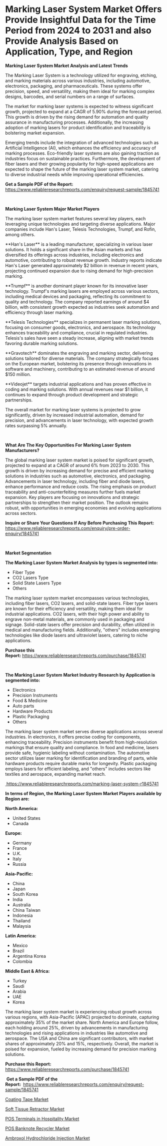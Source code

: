 <p><h1>Marking Laser System Market Offers Provide Insightful Data for the Time Period from 2024 to 2031 and also Provide Analysis Based on Application, Type, and Region</h1></p><p><strong>Marking Laser System Market Analysis and Latest Trends</strong></p>
<p><p>The Marking Laser System is a technology utilized for engraving, etching, and marking materials across various industries, including automotive, electronics, packaging, and pharmaceuticals. These systems offer precision, speed, and versatility, making them ideal for marking complex designs, barcodes, and serial numbers on a range of surfaces.</p><p>The market for marking laser systems is expected to witness significant growth, projected to expand at a CAGR of 5.90% during the forecast period. This growth is driven by the rising demand for automation and quality assurance in manufacturing processes. Additionally, the increasing adoption of marking lasers for product identification and traceability is bolstering market expansion.</p><p>Emerging trends include the integration of advanced technologies such as Artificial Intelligence (AI), which enhances the efficiency and accuracy of marking processes. Eco-friendly laser systems are also gaining traction as industries focus on sustainable practices. Furthermore, the development of fiber lasers and their growing popularity for high-speed applications are expected to shape the future of the marking laser system market, catering to diverse industrial needs while improving operational efficiencies.</p></p>
<p><strong>Get a Sample PDF of the Report:&nbsp;</strong> <a href="https://www.reliableresearchreports.com/enquiry/request-sample/1845741?utm_campaign=36&utm_medium=2&utm_source=Github&utm_content=ia&utm_term=06112024&utm_id=marking-laser-system">https://www.reliableresearchreports.com/enquiry/request-sample/1845741</a></p>
<p>&nbsp;</p>
<p><strong>Marking Laser System Major Market Players</strong></p>
<p><p>The marking laser system market features several key players, each leveraging unique technologies and targeting diverse applications. Major companies include Han's Laser, Telesis Technologies, Trumpf, and Rofin, among others.</p><p>**Han's Laser** is a leading manufacturer, specializing in various laser solutions. It holds a significant share in the Asian markets and has diversified its offerings across industries, including electronics and automotive, contributing to robust revenue growth. Industry reports indicate Han's Laser generated approximately $2 billion in revenue in recent years, projecting continued expansion due to rising demand for high-precision marking.</p><p>**Trumpf** is another dominant player known for its innovative laser technology. Trumpf's marking lasers are employed across various sectors, including medical devices and packaging, reflecting its commitment to quality and technology. The company reported earnings of around $4 billion, with consistent growth expected as industries seek automation and efficiency through laser marking.</p><p>**Telesis Technologies** specializes in permanent laser marking solutions, focusing on consumer goods, electronics, and aerospace. Its technology enhances traceability and compliance, crucial in regulated industries. Telesis's sales have seen a steady increase, aligning with market trends favoring durable marking solutions.</p><p>**Gravotech** dominates the engraving and marking sector, delivering solutions tailored for diverse materials. The company strategically focuses on the European market, bolstering its presence through innovations in software and machinery, contributing to an estimated revenue of around $150 million.</p><p>**Videojet** targets industrial applications and has proven effective in coding and marking solutions. With annual revenues near $1 billion, it continues to expand through product development and strategic partnerships.</p><p>The overall market for marking laser systems is projected to grow significantly, driven by increased industrial automation, demand for precision, and advancements in laser technology, with expected growth rates surpassing 5% annually.</p></p>
<p>&nbsp;</p>
<p><strong>What Are The Key Opportunities For Marking Laser System Manufacturers?</strong></p>
<p><p>The global marking laser system market is poised for significant growth, projected to expand at a CAGR of around 6% from 2023 to 2030. This growth is driven by increasing demand for precise and efficient marking solutions in industries such as automotive, electronics, and packaging. Advancements in laser technology, including fiber and diode lasers, enhance performance and reduce costs. The rising emphasis on product traceability and anti-counterfeiting measures further fuels market expansion. Key players are focusing on innovations and strategic partnerships to strengthen their market position. The outlook remains robust, with opportunities in emerging economies and evolving applications across sectors.</p></p>
<p><strong>Inquire or Share Your Questions If Any Before Purchasing This Report:</strong> <a href="https://www.reliableresearchreports.com/enquiry/pre-order-enquiry/1845741?utm_campaign=36&utm_medium=2&utm_source=Github&utm_content=ia&utm_term=06112024&utm_id=marking-laser-system">https://www.reliableresearchreports.com/enquiry/pre-order-enquiry/1845741</a></p>
<p>&nbsp;</p>
<p><strong>Market Segmentation</strong></p>
<p><strong>The Marking Laser System Market Analysis by types is segmented into:</strong></p>
<p><ul><li>Fiber Type</li><li>CO2 Lasers Type</li><li>Solid State Lasers Type</li><li>Others</li></ul></p>
<p><p>The marking laser system market encompasses various technologies, including fiber lasers, CO2 lasers, and solid-state lasers. Fiber type lasers are known for their efficiency and versatility, making them ideal for industrial applications. CO2 lasers, with their high power and ability to engrave non-metal materials, are commonly used in packaging and signage. Solid-state lasers offer precision and durability, often utilized in medical and manufacturing fields. Additionally, "others" includes emerging technologies like diode lasers and ultraviolet lasers, catering to niche applications.</p></p>
<p><strong>Purchase this Report:&nbsp;</strong><a href="https://www.reliableresearchreports.com/purchase/1845741?utm_campaign=36&utm_medium=2&utm_source=Github&utm_content=ia&utm_term=06112024&utm_id=marking-laser-system">https://www.reliableresearchreports.com/purchase/1845741</a></p>
<p>&nbsp;</p>
<p><strong>The Marking Laser System Market Industry Research by Application is segmented into:</strong></p>
<p><ul><li>Electronics</li><li>Precision Instruments</li><li>Food & Medicine</li><li>Auto parts</li><li>Hardware Products</li><li>Plastic Packaging</li><li>Others</li></ul></p>
<p><p>The marking laser system market serves diverse applications across several industries. In electronics, it offers precise coding for components, enhancing traceability. Precision instruments benefit from high-resolution markings that ensure quality and compliance. In food and medicine, lasers provide safe, hygienic labeling without contamination. The automotive sector utilizes laser marking for identification and branding of parts, while hardware products require durable marks for longevity. Plastic packaging employs lasers for efficient labeling, and "others" includes sectors like textiles and aerospace, expanding market reach.</p></p>
<p><a href="https://www.reliableresearchreports.com/marking-laser-system-r1845741?utm_campaign=36&utm_medium=2&utm_source=Github&utm_content=ia&utm_term=06112024&utm_id=marking-laser-system">&nbsp;https://www.reliableresearchreports.com/marking-laser-system-r1845741</a></p>
<p><strong>In terms of Region, the Marking Laser System Market Players available by Region are:</strong></p>
<p>
    <p> <strong> North America: </strong>
        <ul>
            <li>United States</li>
            <li>Canada</li>
        </ul>
        </p> 
    <p> <strong> Europe: </strong>
        <ul>
            <li>Germany</li>
            <li>France</li>
            <li>U.K.</li>
            <li>Italy</li>
            <li>Russia</li>
        </ul>
        </p> 
    <p> <strong> Asia-Pacific: </strong>
        <ul>
            <li>China</li>
            <li>Japan</li>
            <li>South Korea</li>
            <li>India</li>
            <li>Australia</li>
            <li>China Taiwan</li>
            <li>Indonesia</li>
            <li>Thailand</li>
            <li>Malaysia</li>
        </ul>
        </p> 
    <p> <strong> Latin America: </strong>
        <ul>
            <li>Mexico</li>
            <li>Brazil</li>
            <li>Argentina Korea</li>
            <li>Colombia</li>
        </ul>
        </p> 
    <p> <strong> Middle East & Africa: </strong>
        <ul>
            <li>Turkey</li>
            <li>Saudi</li>
            <li>Arabia</li>
            <li>UAE</li>
            <li>Korea</li>
        </ul>
    </p>
    </p>
<p><p>The marking laser system market is experiencing robust growth across various regions, with Asia-Pacific (APAC) projected to dominate, capturing approximately 35% of the market share. North America and Europe follow, each holding around 25%, driven by advancements in manufacturing technologies and rising applications in industries like automotive and aerospace. The USA and China are significant contributors, with market shares of approximately 20% and 15%, respectively. Overall, the market is poised for expansion, fueled by increasing demand for precision marking solutions.</p></p>
<p><strong>Purchase this Report: </strong><a href="https://www.reliableresearchreports.com/purchase/1845741?utm_campaign=36&utm_medium=2&utm_source=Github&utm_content=ia&utm_term=06112024&utm_id=marking-laser-system">https://www.reliableresearchreports.com/purchase/1845741</a></p>
<p>&nbsp;<strong>Get a Sample PDF of the Report:&nbsp;&nbsp;</strong><a href="https://www.reliableresearchreports.com/enquiry/request-sample/1845741?utm_campaign=36&utm_medium=2&utm_source=Github&utm_content=ia&utm_term=06112024&utm_id=marking-laser-system">https://www.reliableresearchreports.com/enquiry/request-sample/1845741</a></p>
<p><strong></strong></p>
<p><p><a href="https://github.com/GRUBBSCHARLES/Market-Research-Report-List-1/blob/main/coating-tape-market.md?utm_campaign=36&utm_medium=2&utm_source=Github&utm_content=ia&utm_term=06112024&utm_id=marking-laser-system">Coating Tape Market</a></p><p><a href="https://issuu.com/reportprime-2/docs/soft-tissue-retractor-market-size-2_c9278f1436e7a0?utm_campaign=36&utm_medium=2&utm_source=Github&utm_content=ia&utm_term=06112024&utm_id=marking-laser-system">Soft Tissue Retractor Market</a></p><p><a href="https://www.linkedin.com/pulse/mapping-pos-terminals-hospitality-market-trends-challenges-jti2e?utm_campaign=36&utm_medium=2&utm_source=Github&utm_content=ia&utm_term=06112024&utm_id=marking-laser-system">POS Terminals in Hospitality Market</a></p><p><a href="https://www.linkedin.com/pulse/pos-banknote-recycler-market-global-trends-forecast-2024-2031-oqtue?utm_campaign=36&utm_medium=2&utm_source=Github&utm_content=ia&utm_term=06112024&utm_id=marking-laser-system">POS Banknote Recycler Market</a></p><p><a href="https://issuu.com/reportprime-2/docs/ambroxol-hydrochloride-injection-ma_438a66c412b1e8?utm_campaign=36&utm_medium=2&utm_source=Github&utm_content=ia&utm_term=06112024&utm_id=marking-laser-system">Ambroxol Hydrochloride Injection Market</a></p></p>